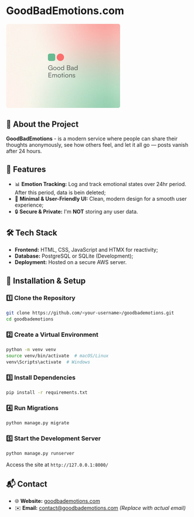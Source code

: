 # GoodBadEmotions.com

![GoodBadEmotions Logo](https://github.com/Ninikitos/energy/blob/main/static/img/meta_img.jpg)
## 🌟 About the Project
**GoodBadEmotions** - is a modern service where people can share their thoughts anonymously, see how others feel, and let it all go — posts vanish after 24 hours.

## 🚀 Features
- 📊 **Emotion Tracking:** Log and track emotional states over 24hr period. After this period, data is bein deleted;
- 🎨 **Minimal & User-Friendly UI:** Clean, modern design for a smooth user experience;
- 🔒 **Secure & Private:** I'm **NOT** storing any user data.

## 🛠️ Tech Stack
- **Frontend:** HTML, CSS, JavaScript and HTMX for reactivity;
- **Database:** PostgreSQL or SQLite (Development);
- **Deployment:** Hosted on a secure AWS server.

## 🔧 Installation & Setup
### 1️⃣ Clone the Repository
```bash
git clone https://github.com/<your-username>/goodbademotions.git
cd goodbademotions
```

### 2️⃣ Create a Virtual Environment
```bash
python -m venv venv
source venv/bin/activate  # macOS/Linux
venv\Scripts\activate  # Windows
```

### 3️⃣ Install Dependencies
```bash
pip install -r requirements.txt
```

### 4️⃣ Run Migrations
```bash
python manage.py migrate
```

### 5️⃣ Start the Development Server
```bash
python manage.py runserver
```
Access the site at `http://127.0.0.1:8000/`

## 📬 Contact
- 🌐 **Website:** [goodbademotions.com](https://goodbademotions.com)
- ✉️ **Email:** contact@goodbademotions.com *(Replace with actual email)*


